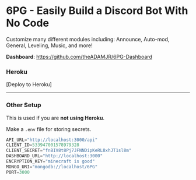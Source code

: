 # 6PG - Easily Build a Discord Bot With No Code
Customize many different modules including:
Announce, Auto-mod, General, Leveling, Music, and more!

**Dashboard**: https://github.com/theADAMJR/6PG-Dashboard

### Heroku
[Deploy to Heroku]

---

### Other Setup
This is used if you are **not using Heroku**.

Make a `.env` file for storing secrets. 
```js
API_URL="http://localhost:3000/api"
CLIENT_ID=533947001578979328
CLIENT_SECRET="fnBIV8t8Pj7JFNNDipKeRL8xhJT1sl8m"
DASHBOARD_URL="http://localhost:3000"
ENCRYPTION_KEY="minecraft is good"
MONGO_URI="mongodb://localhost/6PG"
PORT=3000
```
